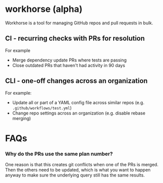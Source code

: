 # workhorse (alpha)

Workhorse is a tool for managing GitHub repos and pull requests in bulk.

## CI - recurring checks with PRs for resolution

For example

- Merge dependency update PRs where tests are passing
- Close outdated PRs that haven't had activity in 90 days

## CLI - one-off changes across an organization

For example:

- Update all or part of a YAML config file across similar repos (e.g. `.github/workflows/test.yml`)
- Change repo settings across an organization (e.g. disable rebase merging)

# FAQs

### Why do the PRs use the same plan number?

One reason is that this creates git conflicts when one of the PRs is merged.
Then the others need to be updated, which is what you want to happen anyway to make sure the underlying query still has the same results.
